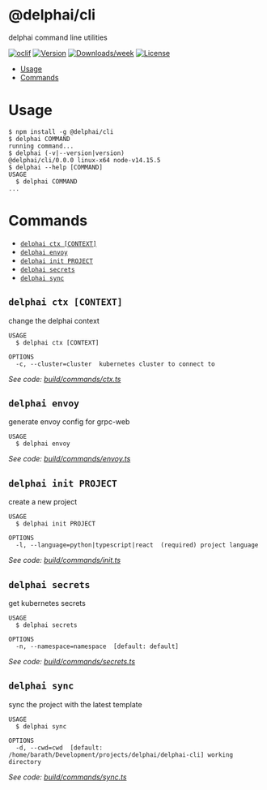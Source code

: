 @delphai/cli
============

delphai command line utilities

[![oclif](https://img.shields.io/badge/cli-oclif-brightgreen.svg)](https://oclif.io)
[![Version](https://img.shields.io/npm/v/@delphai/cli.svg)](https://npmjs.org/package/@delphai/cli)
[![Downloads/week](https://img.shields.io/npm/dw/@delphai/cli.svg)](https://npmjs.org/package/@delphai/cli)
[![License](https://img.shields.io/npm/l/@delphai/cli.svg)](https://github.com/delphai/delphai-cli/blob/master/package.json)

<!-- toc -->
* [Usage](#usage)
* [Commands](#commands)
<!-- tocstop -->
# Usage
<!-- usage -->
```sh-session
$ npm install -g @delphai/cli
$ delphai COMMAND
running command...
$ delphai (-v|--version|version)
@delphai/cli/0.0.0 linux-x64 node-v14.15.5
$ delphai --help [COMMAND]
USAGE
  $ delphai COMMAND
...
```
<!-- usagestop -->
# Commands
<!-- commands -->
* [`delphai ctx [CONTEXT]`](#delphai-ctx-context)
* [`delphai envoy`](#delphai-envoy)
* [`delphai init PROJECT`](#delphai-init-project)
* [`delphai secrets`](#delphai-secrets)
* [`delphai sync`](#delphai-sync)

## `delphai ctx [CONTEXT]`

change the delphai context

```
USAGE
  $ delphai ctx [CONTEXT]

OPTIONS
  -c, --cluster=cluster  kubernetes cluster to connect to
```

_See code: [build/commands/ctx.ts](https://github.com/delphai/delphai-cli/blob/v0.0.0/build/commands/ctx.ts)_

## `delphai envoy`

generate envoy config for grpc-web

```
USAGE
  $ delphai envoy
```

_See code: [build/commands/envoy.ts](https://github.com/delphai/delphai-cli/blob/v0.0.0/build/commands/envoy.ts)_

## `delphai init PROJECT`

create a new project

```
USAGE
  $ delphai init PROJECT

OPTIONS
  -l, --language=python|typescript|react  (required) project language
```

_See code: [build/commands/init.ts](https://github.com/delphai/delphai-cli/blob/v0.0.0/build/commands/init.ts)_

## `delphai secrets`

get kubernetes secrets

```
USAGE
  $ delphai secrets

OPTIONS
  -n, --namespace=namespace  [default: default]
```

_See code: [build/commands/secrets.ts](https://github.com/delphai/delphai-cli/blob/v0.0.0/build/commands/secrets.ts)_

## `delphai sync`

sync the project with the latest template

```
USAGE
  $ delphai sync

OPTIONS
  -d, --cwd=cwd  [default: /home/barath/Development/projects/delphai/delphai-cli] working directory
```

_See code: [build/commands/sync.ts](https://github.com/delphai/delphai-cli/blob/v0.0.0/build/commands/sync.ts)_
<!-- commandsstop -->
